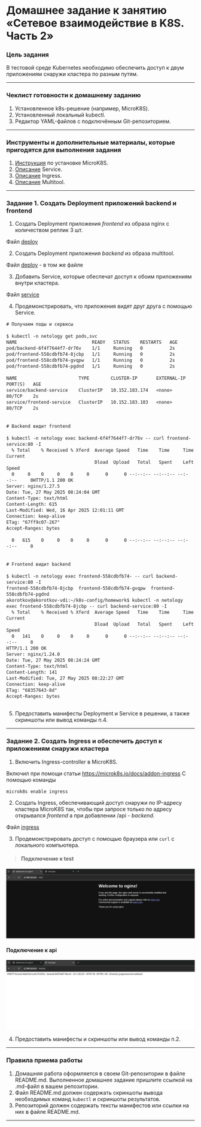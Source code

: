 # Домашнее задание к занятию «Сетевое взаимодействие в K8S. Часть 2»

### Цель задания

В тестовой среде Kubernetes необходимо обеспечить доступ к двум приложениям снаружи кластера по разным путям.

------

### Чеклист готовности к домашнему заданию

1. Установленное k8s-решение (например, MicroK8S).
2. Установленный локальный kubectl.
3. Редактор YAML-файлов с подключённым Git-репозиторием.

------

### Инструменты и дополнительные материалы, которые пригодятся для выполнения задания

1. [Инструкция](https://microk8s.io/docs/getting-started) по установке MicroK8S.
2. [Описание](https://kubernetes.io/docs/concepts/services-networking/service/) Service.
3. [Описание](https://kubernetes.io/docs/concepts/services-networking/ingress/) Ingress.
4. [Описание](https://github.com/wbitt/Network-MultiTool) Multitool.

------

### Задание 1. Создать Deployment приложений backend и frontend

1. Создать Deployment приложения _frontend_ из образа nginx с количеством реплик 3 шт.

Файл [deploy](./deploy.yml)

2. Создать Deployment приложения _backend_ из образа multitool. 

Файл [deploy](./deploy.yml) - в том же файле

3. Добавить Service, которые обеспечат доступ к обоим приложениям внутри кластера. 

Файл [service](./service.yml)

4. Продемонстрировать, что приложения видят друг друга с помощью Service.
```
# Получаем поды и сервисы

$ kubectl -n netology get pods,svc
NAME                            READY   STATUS    RESTARTS   AGE
pod/backend-6f4f7644f7-dr76v    1/1     Running   0          2s
pod/frontend-558cdbfb74-8jcbp   1/1     Running   0          2s
pod/frontend-558cdbfb74-gvqpw   1/1     Running   0          2s
pod/frontend-558cdbfb74-pgdnd   1/1     Running   0          2s

NAME                       TYPE        CLUSTER-IP       EXTERNAL-IP   PORT(S)   AGE
service/backend-service    ClusterIP   10.152.183.174   <none>        80/TCP    2s
service/frontend-service   ClusterIP   10.152.183.103   <none>        80/TCP    2s


# Backend видит frontend

$ kubectl -n netology exec backend-6f4f7644f7-dr76v -- curl frontend-service:80 -I
  % Total    % Received % Xferd  Average Speed   Time    Time     Time  Current
                                 Dload  Upload   Total   Spent    Left  Speed
  0     0    0     0    0     0      0      0 --:--:-- --:--:-- --:--:--     0HTTP/1.1 200 OK
Server: nginx/1.27.5
Date: Tue, 27 May 2025 08:24:04 GMT
Content-Type: text/html
Content-Length: 615
Last-Modified: Wed, 16 Apr 2025 12:01:11 GMT
Connection: keep-alive
ETag: "67ff9c07-267"
Accept-Ranges: bytes

  0   615    0     0    0     0      0      0 --:--:-- --:--:-- --:--:--     0


# Frontend видит backend

$ kubectl -n netology exec frontend-558cdbfb74- -- curl backend-service:80 -I
frontend-558cdbfb74-8jcbp  frontend-558cdbfb74-gvqpw  frontend-558cdbfb74-pgdnd
akorotkov@akorotkov-vdi:~/k8s-config/homework$ kubectl -n netology exec frontend-558cdbfb74-8jcbp -- curl backend-service:80 -I
  % Total    % Received % Xferd  Average Speed   Time    Time     Time  Current
                                 Dload  Upload   Total   Spent    Left  Speed
  0   141    0     0    0     0      0      0 --:--:-- --:--:-- --:--:--     0
HTTP/1.1 200 OK
Server: nginx/1.24.0
Date: Tue, 27 May 2025 08:24:24 GMT
Content-Type: text/html
Content-Length: 141
Last-Modified: Tue, 27 May 2025 08:22:27 GMT
Connection: keep-alive
ETag: "68357643-8d"
Accept-Ranges: bytes


```
5. Предоставить манифесты Deployment и Service в решении, а также скриншоты или вывод команды п.4.

------

### Задание 2. Создать Ingress и обеспечить доступ к приложениям снаружи кластера

1. Включить Ingress-controller в MicroK8S.

Включил при помощи статьи https://microk8s.io/docs/addon-ingress
С помощью команды
```
microk8s enable ingress
```
2. Создать Ingress, обеспечивающий доступ снаружи по IP-адресу кластера MicroK8S так, чтобы при запросе только по адресу открывался _frontend_ а при добавлении /api - _backend_.

Файл [ingress](./ingress.yml)

3. Продемонстрировать доступ с помощью браузера или `curl` с локального компьютера.
>#### Подключение к test
![test](img/image.png)
#### Подключение к api
![api](img/image-1.png)

4. Предоставить манифесты и скриншоты или вывод команды п.2.

------

### Правила приема работы

1. Домашняя работа оформляется в своем Git-репозитории в файле README.md. Выполненное домашнее задание пришлите ссылкой на .md-файл в вашем репозитории.
2. Файл README.md должен содержать скриншоты вывода необходимых команд `kubectl` и скриншоты результатов.
3. Репозиторий должен содержать тексты манифестов или ссылки на них в файле README.md.

------
